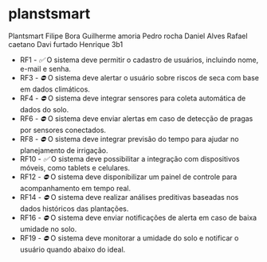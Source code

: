 # planstsmart
Plantsmart
Filipe Bora 
Guilherme amoria
Pedro rocha
Daniel Alves
Rafael caetano
Davi furtado
Henrique
3b1


- RF1 - *✅* O sistema deve permitir o cadastro de usuários, incluindo nome, e-mail e senha.
- RF3 - *⛔* O sistema deve alertar o usuário sobre riscos de seca com base em dados climáticos.
- RF4 - *⛔* O sistema deve integrar sensores para coleta automática de dados do solo.
- RF6 - *⛔* O sistema deve enviar alertas em caso de detecção de pragas por sensores conectados.
- RF8 - *⛔* O sistema deve integrar previsão do tempo para ajudar no planejamento de irrigação.
- RF10 - *✅* O sistema deve possibilitar a integração com dispositivos móveis, como tablets e celulares.
- RF12 - *⛔* O sistema deve disponibilizar um painel de controle para acompanhamento em tempo real.
- RF14 - *⛔* O sistema deve realizar análises preditivas baseadas nos dados históricos das plantações.
- RF16 - *⛔* O sistema deve enviar notificações de alerta em caso de baixa umidade no solo.
- RF19 - *⛔* O sistema deve monitorar a umidade do solo e notificar o usuário quando abaixo do ideal.
